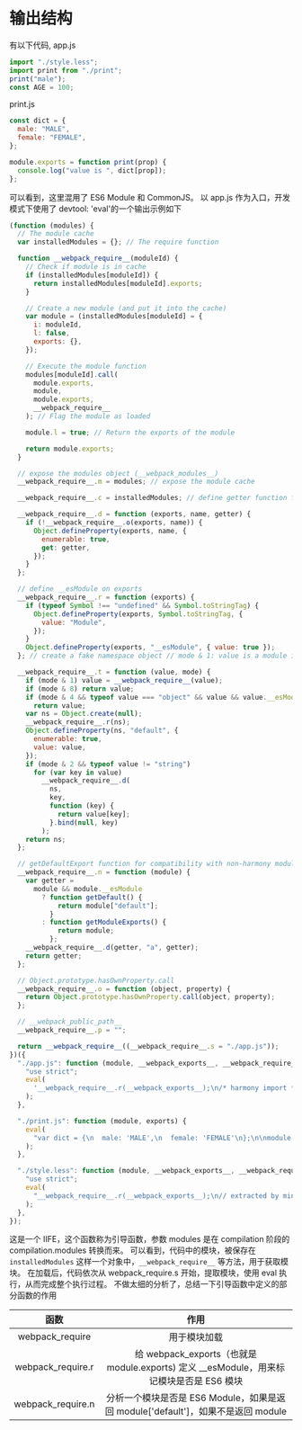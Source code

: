 # 输出结构

有以下代码, app.js

```js
import "./style.less";
import print from "./print";
print("male");
const AGE = 100;
```

print.js

```js
const dict = {
  male: "MALE",
  female: "FEMALE",
};

module.exports = function print(prop) {
  console.log("value is ", dict[prop]);
};
```

可以看到，这里混用了 ES6 Module 和 CommonJS。 以 app.js 作为入口，开发模式下使用了 devtool: 'eval'的一个输出示例如下

```js
(function (modules) {
  // The module cache
  var installedModules = {}; // The require function

  function __webpack_require__(moduleId) {
    // Check if module is in cache
    if (installedModules[moduleId]) {
      return installedModules[moduleId].exports;
    }

    // Create a new module (and put it into the cache)
    var module = (installedModules[moduleId] = {
      i: moduleId,
      l: false,
      exports: {},
    });

    // Execute the module function
    modules[moduleId].call(
      module.exports,
      module,
      module.exports,
      __webpack_require__
    ); // Flag the module as loaded

    module.l = true; // Return the exports of the module

    return module.exports;
  }

  // expose the modules object (__webpack_modules__)
  __webpack_require__.m = modules; // expose the module cache

  __webpack_require__.c = installedModules; // define getter function for harmony exports

  __webpack_require__.d = function (exports, name, getter) {
    if (!__webpack_require__.o(exports, name)) {
      Object.defineProperty(exports, name, {
        enumerable: true,
        get: getter,
      });
    }
  };

  // define __esModule on exports
  __webpack_require__.r = function (exports) {
    if (typeof Symbol !== "undefined" && Symbol.toStringTag) {
      Object.defineProperty(exports, Symbol.toStringTag, {
        value: "Module",
      });
    }
    Object.defineProperty(exports, "__esModule", { value: true });
  }; // create a fake namespace object // mode & 1: value is a module id, require it // mode & 2: merge all properties of value into the ns // mode & 4: return value when already ns object // mode & 8|1: behave like require

  __webpack_require__.t = function (value, mode) {
    if (mode & 1) value = __webpack_require__(value);
    if (mode & 8) return value;
    if (mode & 4 && typeof value === "object" && value && value.__esModule)
      return value;
    var ns = Object.create(null);
    __webpack_require__.r(ns);
    Object.defineProperty(ns, "default", {
      enumerable: true,
      value: value,
    });
    if (mode & 2 && typeof value != "string")
      for (var key in value)
        __webpack_require__.d(
          ns,
          key,
          function (key) {
            return value[key];
          }.bind(null, key)
        );
    return ns;
  };

  // getDefaultExport function for compatibility with non-harmony modules
  __webpack_require__.n = function (module) {
    var getter =
      module && module.__esModule
        ? function getDefault() {
            return module["default"];
          }
        : function getModuleExports() {
            return module;
          };
    __webpack_require__.d(getter, "a", getter);
    return getter;
  };

  // Object.prototype.hasOwnProperty.call
  __webpack_require__.o = function (object, property) {
    return Object.prototype.hasOwnProperty.call(object, property);
  };

  // __webpack_public_path__
  __webpack_require__.p = "";

  return __webpack_require__((__webpack_require__.s = "./app.js"));
})({
  "./app.js": function (module, __webpack_exports__, __webpack_require__) {
    "use strict";
    eval(
      '__webpack_require__.r(__webpack_exports__);\n/* harmony import */ var _style_less__WEBPACK_IMPORTED_MODULE_0__ = __webpack_require__(/*! ./style.less */ "./style.less");\n/* harmony import */ var _print__WEBPACK_IMPORTED_MODULE_1__ = __webpack_require__(/*! ./print */ "./print.js");\n/* harmony import */ var _print__WEBPACK_IMPORTED_MODULE_1___default = /*#__PURE__*/__webpack_require__.n(_print__WEBPACK_IMPORTED_MODULE_1__);\n\n\n_print__WEBPACK_IMPORTED_MODULE_1___default()(\'male\');\nvar AGE = 100;\n\n//# sourceURL=webpack:///./app.js?'
    );
  },

  "./print.js": function (module, exports) {
    eval(
      "var dict = {\n  male: 'MALE',\n  female: 'FEMALE'\n};\n\nmodule.exports = function print(prop) {\n  conssole.log('value is ', dict[prop]);\n};\n\n//# sourceURL=webpack:///./print.js?"
    );
  },

  "./style.less": function (module, __webpack_exports__, __webpack_require__) {
    "use strict";
    eval(
      "__webpack_require__.r(__webpack_exports__);\n// extracted by mini-css-extract-plugin\n\n\n//# sourceURL=webpack:///./style.less?"
    );
  },
});
```

这是一个 IIFE，这个函数称为引导函数，参数 modules 是在 compilation 阶段的 compilation.modules 转换而来。 可以看到，代码中的模块，被保存在 `installedModules` 这样一个对象中，`__webpack_require__` 等方法，用于获取模块。 在加载后，代码依次从 webpack_require.s 开始，提取模块，使用 eval 执行，从而完成整个执行过程。 不做太细的分析了，总结一下引导函数中定义的部分函数的作用

|       函数        |                                           作用                                            |
| :---------------: | :---------------------------------------------------------------------------------------: |
|  webpack_require  |                                       用于模块加载                                        |
| webpack_require.r | 给 webpack_exports（也就是 module.exports) 定义 \_\_esModule，用来标记模块是否是 ES6 模块 |
| webpack_require.n |     分析一个模块是否是 ES6 Module，如果是返回 module['default']，如果不是返回 module      |

